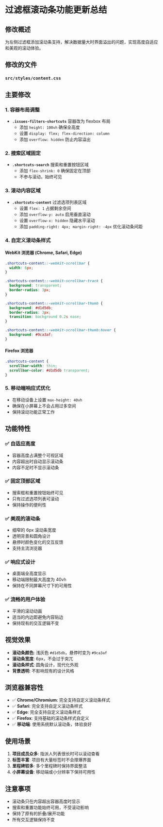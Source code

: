 # 过滤框滚动条功能更新总结

## 修改概述

为左侧过滤框添加滚动条支持，解决数据量大时界面溢出的问题，实现高度自适应和美观的滚动体验。

## 修改的文件

### `src/styles/content.css`

## 主要修改

### 1. 容器布局调整
- **`.issues-filters-shortcuts`** 容器改为 flexbox 布局
  - 添加 `height: 100vh` 确保全高度
  - 设置 `display: flex; flex-direction: column`
  - 添加 `overflow: hidden` 防止内容溢出

### 2. 搜索区域固定
- **`.shortcuts-search`** 搜索和重置按钮区域
  - 添加 `flex-shrink: 0` 确保固定在顶部
  - 不参与滚动，始终可见

### 3. 滚动内容区域
- **`.shortcuts-content`** 过滤选项列表区域
  - 设置 `flex: 1` 占据剩余空间
  - 添加 `overflow-y: auto` 启用垂直滚动
  - 设置 `overflow-x: hidden` 隐藏水平滚动
  - 添加 `padding-right: 4px; margin-right: -4px` 优化滚动条间距

### 4. 自定义滚动条样式

#### WebKit 浏览器 (Chrome, Safari, Edge)
```css
.shortcuts-content::-webkit-scrollbar {
  width: 6px;
}

.shortcuts-content::-webkit-scrollbar-track {
  background: transparent;
  border-radius: 3px;
}

.shortcuts-content::-webkit-scrollbar-thumb {
  background: #d1d5db;
  border-radius: 3px;
  transition: background 0.2s ease;
}

.shortcuts-content::-webkit-scrollbar-thumb:hover {
  background: #9ca3af;
}
```

#### Firefox 浏览器
```css
.shortcuts-content {
  scrollbar-width: thin;
  scrollbar-color: #d1d5db transparent;
}
```

### 5. 移动端响应式优化
- 在移动设备上设置 `max-height: 40vh`
- 确保在小屏幕上不会占用过多空间
- 保持滚动功能正常工作

## 功能特性

### ✅ 自适应高度
- 容器高度占满整个可视区域
- 内容超出时自动显示滚动条
- 内容不足时不显示滚动条

### ✅ 固定顶部区域
- 搜索框和重置按钮始终可见
- 只有过滤选项列表可滚动
- 保持操作的便利性

### ✅ 美观的滚动条
- 细窄的 6px 滚动条宽度
- 透明背景和圆角设计
- 悬停时颜色变化的交互反馈
- 支持主流浏览器

### ✅ 响应式设计
- 桌面端全高度显示
- 移动端限制最大高度为 40vh
- 保持在不同屏幕尺寸下的可用性

### ✅ 流畅的用户体验
- 平滑的滚动动画
- 适当的内边距避免内容贴边
- 保持现有的交互逻辑不变

## 视觉效果

- **滚动条颜色**: 浅灰色 `#d1d5db`，悬停时变为 `#9ca3af`
- **滚动条宽度**: 6px，不会过于突兀
- **滚动条样式**: 圆角设计，现代化外观
- **背景透明**: 不影响现有的设计风格

## 浏览器兼容性

- ✅ **Chrome/Chromium**: 完全支持自定义滚动条样式
- ✅ **Safari**: 完全支持自定义滚动条样式  
- ✅ **Edge**: 完全支持自定义滚动条样式
- ✅ **Firefox**: 支持基础的滚动条样式自定义
- ✅ **移动端**: 使用系统默认滚动条，体验良好

## 使用场景

1. **项目成员众多**: 指派人列表很长时可以滚动查看
2. **标签丰富**: 项目有大量标签时不会撑爆界面
3. **里程碑较多**: 多个里程碑时保持界面整洁
4. **小屏幕设备**: 移动端或小分辨率下保持可用性

## 注意事项

- 滚动条只在内容超出容器高度时显示
- 搜索和重置功能始终可用，不受滚动影响
- 保持了原有的折叠/展开功能
- 所有交互逻辑保持不变 
